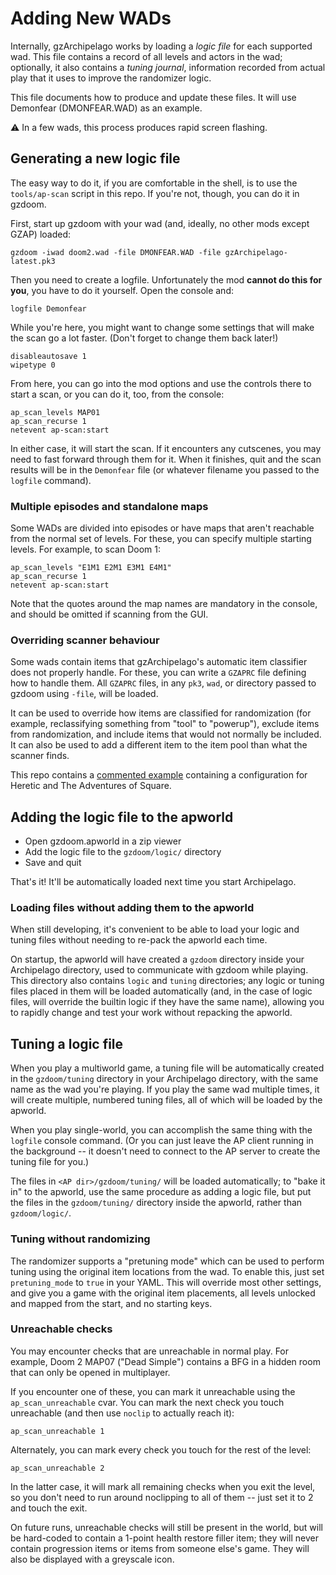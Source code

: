 # Adding New WADs

Internally, gzArchipelago works by loading a *logic file* for each supported wad.
This file contains a record of all levels and actors in the wad; optionally, it
also contains a *tuning journal*, information recorded from actual play that it
uses to improve the randomizer logic.

This file documents how to produce and update these files. It will use Demonfear
(DMONFEAR.WAD) as an example.

⚠️ In a few wads, this process produces rapid screen flashing.


## Generating a new logic file

The easy way to do it, if you are comfortable in the shell, is to use the
`tools/ap-scan` script in this repo. If you're not, though, you can do it in
gzdoom.

First, start up gzdoom with your wad (and, ideally, no other mods except GZAP)
loaded:

    gzdoom -iwad doom2.wad -file DMONFEAR.WAD -file gzArchipelago-latest.pk3

Then you need to create a logfile. Unfortunately the mod **cannot do this for you**,
you have to do it yourself. Open the console and:

    logfile Demonfear

While you're here, you might want to change some settings that will make the scan
go a lot faster. (Don't forget to change them back later!)

    disableautosave 1
    wipetype 0

From here, you can go into the mod options and use the controls there to start
a scan, or you can do it, too, from the console:

    ap_scan_levels MAP01
    ap_scan_recurse 1
    netevent ap-scan:start

In either case, it will start the scan. If it encounters any cutscenes, you may
need to fast forward through them for it. When it finishes, quit and the scan
results will be in the `Demonfear` file (or whatever filename you passed to
the `logfile` command).

### Multiple episodes and standalone maps

Some WADs are divided into episodes or have maps that aren't reachable from the
normal set of levels. For these, you can specify multiple starting levels. For
example, to scan Doom 1:

    ap_scan_levels "E1M1 E2M1 E3M1 E4M1"
    ap_scan_recurse 1
    netevent ap-scan:start

Note that the quotes around the map names are mandatory in the console, and should
be omitted if scanning from the GUI.

### Overriding scanner behaviour

Some wads contain items that gzArchipelago's automatic item classifier does not
properly handle. For these, you can write a `GZAPRC` file defining how to handle
them. All `GZAPRC` files, in any `pk3`, `wad`, or directory passed to gzdoom using
`-file`, will be loaded.

It can be used to override how items are classified for randomization (for example,
reclassifying something from "tool" to "powerup"), exclude items from randomization,
and include items that would not normally be included. It can also be used to add
a different item to the item pool than what the scanner finds.

This repo contains a [commented example](../GZAPRC) containing a configuration
for Heretic and The Adventures of Square.

## Adding the logic file to the apworld

- Open gzdoom.apworld in a zip viewer
- Add the logic file to the `gzdoom/logic/` directory
- Save and quit

That's it! It'll be automatically loaded next time you start Archipelago.

### Loading files without adding them to the apworld

When still developing, it's convenient to be able to load your logic and tuning
files without needing to re-pack the apworld each time.

On startup, the apworld will have created a `gzdoom` directory inside your
Archipelago directory, used to communicate with gzdoom while playing. This
directory also contains `logic` and `tuning` directories; any logic or tuning
files placed in them will be loaded automatically (and, in the case of logic
files, will override the builtin logic if they have the same name), allowing you
to rapidly change and test your work without repacking the apworld.

## Tuning a logic file

When you play a multiworld game, a tuning file will be automatically created
in the `gzdoom/tuning` directory in your Archipelago directory, with the same
name as the wad you're playing. If you play the same wad multiple times, it
will create multiple, numbered tuning files, all of which will be loaded by the
apworld.

When you play single-world, you can accomplish the same thing with the `logfile`
console command. (Or you can just leave the AP client running in the background
-- it doesn't need to connect to the AP server to create the tuning file for
you.)

The files in `<AP dir>/gzdoom/tuning/` will be loaded automatically; to "bake it
in" to the apworld, use the same procedure as adding a logic file, but put the
files in the `gzdoom/tuning/` directory inside the apworld, rather than
`gzdoom/logic/`.

### Tuning without randomizing

The randomizer supports a "pretuning mode" which can be used to perform tuning
using the original item locations from the wad. To enable this, just set
`pretuning_mode` to `true` in your YAML. This will override most other settings,
and give you a game with the original item placements, all levels unlocked and
mapped from the start, and no starting keys.

### Unreachable checks

You may encounter checks that are unreachable in normal play. For example, Doom
2 MAP07 ("Dead Simple") contains a BFG in a hidden room that can only be opened
in multiplayer.

If you encounter one of these, you can mark it unreachable using the `ap_scan_unreachable`
cvar. You can mark the next check you touch unreachable (and then use `noclip` to
actually reach it):

    ap_scan_unreachable 1

Alternately, you can mark every check you touch for the rest of the level:

    ap_scan_unreachable 2

In the latter case, it will mark all remaining checks when you exit the level,
so you don't need to run around noclipping to all of them -- just set it to 2
and touch the exit.

On future runs, unreachable checks will still be present in the world, but will
be hard-coded to contain a 1-point health restore filler item; they will never
contain progression items or items from someone else's game. They will also be
displayed with a greyscale icon.
